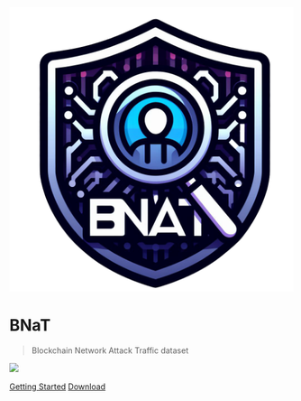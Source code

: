 <img class="logo" src="./assets/img/logo.png">

# **BNaT**

> Blockchain Network Attack Traffic dataset


<img class="dashboard" src="./assets/img/.png">

[Getting Started](README.md)
[Download](https://github.com/avitech-vnu/BNaT/archive/refs/heads/master.zip)
